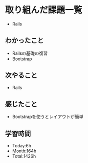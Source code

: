 # 取り組んだ課題一覧
- Rails
## わかったこと
- Railsの基礎の復習
- Bootstrap
## 次やること
- Rails
## 感じたこと
- Bootstrapを使うとレイアウトが簡単
## 学習時間
- Today:6h
- Month:164h
- Total:1426h
